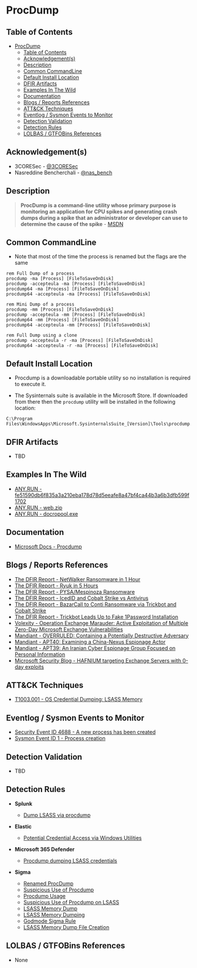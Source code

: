 # ProcDump

## Table of Contents

- [ProcDump](#procdump)
  - [Table of Contents](#table-of-contents)
  - [Acknowledgement(s)](#acknowledgements)
  - [Description](#description)
  - [Common CommandLine](#common-commandline)
  - [Default Install Location](#default-install-location)
  - [DFIR Artifacts](#dfir-artifacts)
  - [Examples In The Wild](#examples-in-the-wild)
  - [Documentation](#documentation)
  - [Blogs / Reports References](#blogs--reports-references)
  - [ATT&CK Techniques](#attck-techniques)
  - [Eventlog / Sysmon Events to Monitor](#eventlog--sysmon-events-to-monitor)
  - [Detection Validation](#detection-validation)
  - [Detection Rules](#detection-rules)
  - [LOLBAS / GTFOBins References](#lolbas--gtfobins-references)

## Acknowledgement(s)

- 3CORESec - [@3CORESec](https://twitter.com/3CORESec)
- Nasreddine Bencherchali - [@nas_bench](https://twitter.com/nas_bench)

## Description

> **ProcDump is a command-line utility whose primary purpose is monitoring an application for CPU spikes and generating crash dumps during a spike that an administrator or developer can use to determine the cause of the spike** - [MSDN](https://docs.microsoft.com/en-us/sysinternals/downloads/procdump)

## Common CommandLine

- Note that most of the time the process is renamed but the flags are the same

```batch
rem Full Dump of a process
procdump -ma [Process] [FileToSaveOnDisk]
procdump -accepteula -ma [Process] [FileToSaveOnDisk]
procdump64 -ma [Process] [FileToSaveOnDisk]
procdump64 -accepteula -ma [Process] [FileToSaveOnDisk]

rem Mini Dump of a process
procdump -mm [Process] [FileToSaveOnDisk]
procdump -accepteula -mm [Process] [FileToSaveOnDisk]
procdump64 -mm [Process] [FileToSaveOnDisk]
procdump64 -accepteula -mm [Process] [FileToSaveOnDisk]

rem Full Dump using a clone
procdump -accepteula -r -ma [Process] [FileToSaveOnDisk]
procdump64 -accepteula -r -ma [Process] [FileToSaveOnDisk]
```

## Default Install Location

- Procdump is a downloadable portable utility so no installation is required to execute it.

- The Sysinternals suite is available in the Microsoft Store. If downloaded from there then the `procdump` utility will be installed in the following location:

```batch
C:\Program Files\WindowsApps\Microsoft.SysinternalsSuite_[Version]\Tools\procdump.exe
```

## DFIR Artifacts

- TBD

## Examples In The Wild

- [ANY.RUN - fe51590db6f835a3a210eba178d78d5eeafe8a47bf4ca44b3a6b3dfb599f1702](https://app.any.run/tasks/ead4a01b-51d7-49bb-aef7-73fee90f0aab/)
- [ANY.RUN - web.zip](https://app.any.run/tasks/23e63b67-9059-4cf1-ab4c-0f7ca9e8cb28/)
- [ANY.RUN - docropool.exe](https://app.any.run/tasks/93b9c322-ecfe-4e1d-80df-9b33759a10d7/)

## Documentation

- [Microsoft Docs - Procdump](https://docs.microsoft.com/en-us/sysinternals/downloads/procdump)

## Blogs / Reports References

- [The DFIR Report - NetWalker Ransomware in 1 Hour](https://thedfirreport.com/2020/08/31/netwalker-ransomware-in-1-hour/)
- [The DFIR Report - Ryuk in 5 Hours](https://thedfirreport.com/2020/10/18/ryuk-in-5-hours/)
- [The DFIR Report - PYSA/Mespinoza Ransomware](https://thedfirreport.com/2020/11/23/pysa-mespinoza-ransomware/)
- [The DFIR Report - IcedID and Cobalt Strike vs Antivirus](https://thedfirreport.com/2021/07/19/icedid-and-cobalt-strike-vs-antivirus/)
- [The DFIR Report - BazarCall to Conti Ransomware via Trickbot and Cobalt Strike](https://thedfirreport.com/2021/08/01/bazarcall-to-conti-ransomware-via-trickbot-and-cobalt-strike/)
- [The DFIR Report - Trickbot Leads Up to Fake 1Password Installation](https://thedfirreport.com/2021/08/16/trickbot-leads-up-to-fake-1password-installation/)
- [Volexity - Operation Exchange Marauder: Active Exploitation of Multiple Zero-Day Microsoft Exchange Vulnerabilities](https://www.volexity.com/blog/2021/03/02/active-exploitation-of-microsoft-exchange-zero-day-vulnerabilities/)
- [Mandiant - OVERRULED: Containing a Potentially Destructive Adversary](https://www.mandiant.com/resources/overruled-containing-a-potentially-destructive-adversary)
- [Mandiant - APT40: Examining a China-Nexus Espionage Actor](https://www.mandiant.com/resources/apt40-examining-a-china-nexus-espionage-actor)
- [Mandiant - APT39: An Iranian Cyber Espionage Group Focused on Personal Information](https://www.mandiant.com/resources/apt39-iranian-cyber-espionage-group-focused-on-personal-information)
- [Microsoft Security Blog - HAFNIUM targeting Exchange Servers with 0-day exploits](https://www.microsoft.com/security/blog/2021/03/02/hafnium-targeting-exchange-servers/)

## ATT&CK Techniques

- [T1003.001 - OS Credential Dumping: LSASS Memory](https://attack.mitre.org/techniques/T1003/001/)

## Eventlog / Sysmon Events to Monitor

- [Security Event ID 4688 - A new process has been created](https://www.ultimatewindowssecurity.com/securitylog/encyclopedia/event.aspx?eventID=4688)
- [Sysmon Event ID 1 - Process creation](https://www.ultimatewindowssecurity.com/securitylog/encyclopedia/event.aspx?eventid=90001)

## Detection Validation

- TBD

## Detection Rules

- **Splunk**
  - [Dump LSASS via procdump](https://research.splunk.com/endpoint/dump_lsass_via_procdump/)

- **Elastic**
  - [Potential Credential Access via Windows Utilities](https://github.com/elastic/detection-rules/blob/main/rules/windows/credential_access_cmdline_dump_tool.toml)

- **Microsoft 365 Defender**
  - [Procdump dumping LSASS credentials](https://github.com/microsoft/Microsoft-365-Defender-Hunting-Queries/blob/master/Credential%20Access/procdump-lsass-credentials.md)

- **Sigma**
  - [Renamed ProcDump](https://github.com/SigmaHQ/sigma/blob/master/rules/windows/process_creation/win_renamed_procdump.yml)
  - [Suspicious Use of Procdump](https://github.com/SigmaHQ/sigma/blob/master/rules/windows/process_creation/win_susp_procdump.yml)
  - [Procdump Usage](https://github.com/SigmaHQ/sigma/blob/master/rules/windows/process_creation/win_procdump.yml)
  - [Suspicious Use of Procdump on LSASS](https://github.com/SigmaHQ/sigma/blob/master/rules/windows/process_creation/win_susp_procdump_lsass.yml)
  - [LSASS Memory Dump](https://github.com/SigmaHQ/sigma/blob/master/rules/windows/process_access/sysmon_lsass_memdump.yml)
  - [LSASS Memory Dumping](https://github.com/SigmaHQ/sigma/blob/master/rules/windows/process_creation/win_lsass_dump.yml)
  - [Godmode Sigma Rule](https://github.com/SigmaHQ/sigma/blob/master/other/godmode_sigma_rule.yml)
  - [LSASS Memory Dump File Creation](https://github.com/SigmaHQ/sigma/blob/master/rules/windows/file_event/sysmon_lsass_memory_dump_file_creation.yml)

## LOLBAS / GTFOBins References

- None
